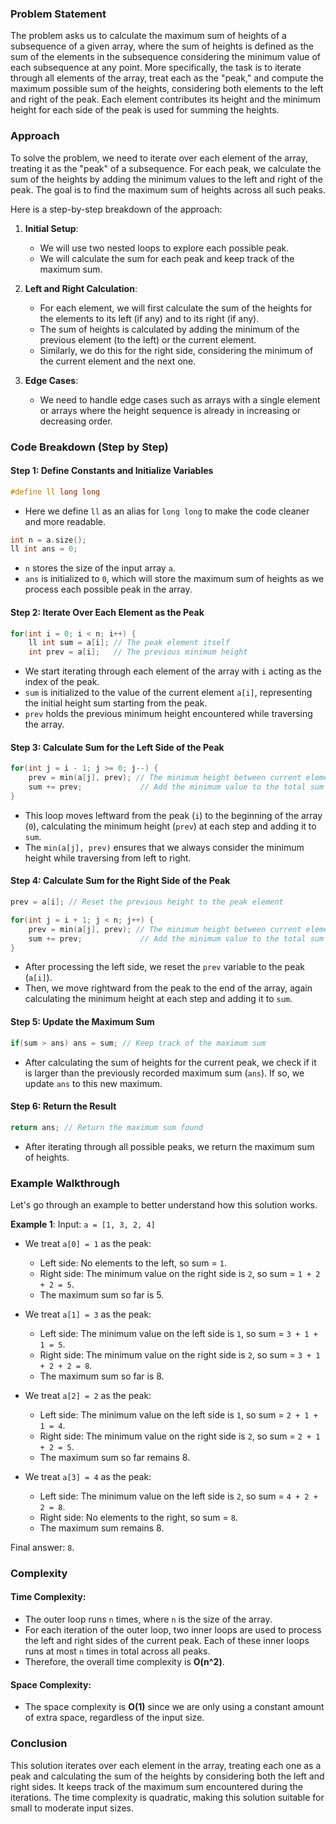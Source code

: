 ### Problem Statement

The problem asks us to calculate the maximum sum of heights of a subsequence of a given array, where the sum of heights is defined as the sum of the elements in the subsequence considering the minimum value of each subsequence at any point. More specifically, the task is to iterate through all elements of the array, treat each as the "peak," and compute the maximum possible sum of the heights, considering both elements to the left and right of the peak. Each element contributes its height and the minimum height for each side of the peak is used for summing the heights.

### Approach

To solve the problem, we need to iterate over each element of the array, treating it as the "peak" of a subsequence. For each peak, we calculate the sum of the heights by adding the minimum values to the left and right of the peak. The goal is to find the maximum sum of heights across all such peaks.

Here is a step-by-step breakdown of the approach:

1. **Initial Setup**: 
   - We will use two nested loops to explore each possible peak.
   - We will calculate the sum for each peak and keep track of the maximum sum.

2. **Left and Right Calculation**: 
   - For each element, we will first calculate the sum of the heights for the elements to its left (if any) and to its right (if any). 
   - The sum of heights is calculated by adding the minimum of the previous element (to the left) or the current element.
   - Similarly, we do this for the right side, considering the minimum of the current element and the next one.

3. **Edge Cases**: 
   - We need to handle edge cases such as arrays with a single element or arrays where the height sequence is already in increasing or decreasing order.

### Code Breakdown (Step by Step)

#### Step 1: Define Constants and Initialize Variables

```cpp
#define ll long long
```
- Here we define `ll` as an alias for `long long` to make the code cleaner and more readable.

```cpp
int n = a.size();
ll int ans = 0;
```
- `n` stores the size of the input array `a`.
- `ans` is initialized to `0`, which will store the maximum sum of heights as we process each possible peak in the array.

#### Step 2: Iterate Over Each Element as the Peak

```cpp
for(int i = 0; i < n; i++) {
    ll int sum = a[i]; // The peak element itself
    int prev = a[i];   // The previous minimum height
```
- We start iterating through each element of the array with `i` acting as the index of the peak.
- `sum` is initialized to the value of the current element `a[i]`, representing the initial height sum starting from the peak.
- `prev` holds the previous minimum height encountered while traversing the array.

#### Step 3: Calculate Sum for the Left Side of the Peak

```cpp
for(int j = i - 1; j >= 0; j--) {
    prev = min(a[j], prev); // The minimum height between current element and previous minimum
    sum += prev;             // Add the minimum value to the total sum
}
```
- This loop moves leftward from the peak (`i`) to the beginning of the array (`0`), calculating the minimum height (`prev`) at each step and adding it to `sum`.
- The `min(a[j], prev)` ensures that we always consider the minimum height while traversing from left to right.

#### Step 4: Calculate Sum for the Right Side of the Peak

```cpp
prev = a[i]; // Reset the previous height to the peak element

for(int j = i + 1; j < n; j++) {
    prev = min(a[j], prev); // The minimum height between current element and previous minimum
    sum += prev;             // Add the minimum value to the total sum
}
```
- After processing the left side, we reset the `prev` variable to the peak (`a[i]`).
- Then, we move rightward from the peak to the end of the array, again calculating the minimum height at each step and adding it to `sum`.

#### Step 5: Update the Maximum Sum

```cpp
if(sum > ans) ans = sum; // Keep track of the maximum sum
```
- After calculating the sum of heights for the current peak, we check if it is larger than the previously recorded maximum sum (`ans`). If so, we update `ans` to this new maximum.

#### Step 6: Return the Result

```cpp
return ans; // Return the maximum sum found
```
- After iterating through all possible peaks, we return the maximum sum of heights.

### Example Walkthrough

Let's go through an example to better understand how this solution works.

**Example 1**:
Input: `a = [1, 3, 2, 4]`

- We treat `a[0] = 1` as the peak:
  - Left side: No elements to the left, so sum = `1`.
  - Right side: The minimum value on the right side is `2`, so sum = `1 + 2 + 2 = 5`.
  - The maximum sum so far is 5.
  
- We treat `a[1] = 3` as the peak:
  - Left side: The minimum value on the left side is `1`, so sum = `3 + 1 + 1 = 5`.
  - Right side: The minimum value on the right side is `2`, so sum = `3 + 1 + 2 + 2 = 8`.
  - The maximum sum so far is 8.
  
- We treat `a[2] = 2` as the peak:
  - Left side: The minimum value on the left side is `1`, so sum = `2 + 1 + 1 = 4`.
  - Right side: The minimum value on the right side is `2`, so sum = `2 + 1 + 2 = 5`.
  - The maximum sum so far remains 8.

- We treat `a[3] = 4` as the peak:
  - Left side: The minimum value on the left side is `2`, so sum = `4 + 2 + 2 = 8`.
  - Right side: No elements to the right, so sum = `8`.
  - The maximum sum remains 8.

Final answer: `8`.

### Complexity

#### Time Complexity:
- The outer loop runs `n` times, where `n` is the size of the array.
- For each iteration of the outer loop, two inner loops are used to process the left and right sides of the current peak. Each of these inner loops runs at most `n` times in total across all peaks.
- Therefore, the overall time complexity is **O(n^2)**.

#### Space Complexity:
- The space complexity is **O(1)** since we are only using a constant amount of extra space, regardless of the input size.

### Conclusion

This solution iterates over each element in the array, treating each one as a peak and calculating the sum of the heights by considering both the left and right sides. It keeps track of the maximum sum encountered during the iterations. The time complexity is quadratic, making this solution suitable for small to moderate input sizes.